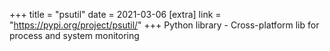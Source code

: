 +++
title = "psutil"
date = 2021-03-06
[extra]
link = "https://pypi.org/project/psutil/"
+++
Python library - Cross-platform lib for process and system monitoring

